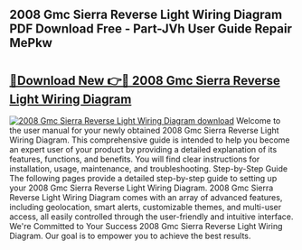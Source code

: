 ## 2008 Gmc Sierra Reverse Light Wiring Diagram PDF Download Free - Part-JVh User Guide Repair MePkw

# <h2><a href="http://dfq202.blite.top/?on=2008+Gmc+Sierra+Reverse+Light+Wiring+Diagram">🔗Download New 👉🔴 2008 Gmc Sierra Reverse Light Wiring Diagram</a></h2>

[![2008 Gmc Sierra Reverse Light Wiring Diagram download](https://i.imgur.com/lujVjoI.png)](http://dfq202.blite.top/?on=2008+Gmc+Sierra+Reverse+Light+Wiring+Diagram)
Welcome to the user manual for your newly obtained 2008 Gmc Sierra Reverse Light Wiring Diagram. This comprehensive guide is intended to help you become an expert user of your product by providing a detailed explanation of its features, functions, and benefits. You will find clear instructions for installation, usage, maintenance, and troubleshooting. Step-by-Step Guide The following pages provide a detailed step-by-step guide to setting up your 2008 Gmc Sierra Reverse Light Wiring Diagram. 2008 Gmc Sierra Reverse Light Wiring Diagram comes with an array of advanced features, including geolocation, smart alerts, customizable themes, and multi-user access, all easily controlled through the user-friendly and intuitive interface. We're Committed to Your Success 2008 Gmc Sierra Reverse Light Wiring Diagram. Our goal is to empower you to achieve the best results.

